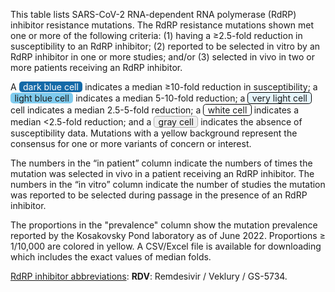This table lists SARS-CoV-2 RNA-dependent RNA polymerase (RdRP) inhibitor
resistance mutations. The RdRP resistance mutations shown met one or more of the
following criteria: (1) having a ≥2.5-fold reduction in susceptibility to an
RdRP inhibitor; (2) reported to be selected in vitro by an RdRP inhibitor in one
or more studies; and/or (3) selected in vivo in two or more patients receiving
an RdRP inhibitor.

A
<span style="border-radius:.3rem;background-color:#146aa8;color:white;display:inline-block;padding:0 .4rem;">dark blue cell</span>
indicates a median ≥10-fold reduction in susceptibility; a
<span style="border-radius:.3rem;background-color:#7fcbee;display:inline-block;padding:0 .4rem;">light blue cell</span>
indicates a median 5-10-fold reduction; a
<span style="border-radius:.3rem;background-color:#e6f5fc;border:1px solid black;display:inline-block;padding:0 .4rem;">very light cell</span>
cell indicates a median 2.5-5-fold reduction; a
<span style="border-radius:.3rem;background-color:white;border:1px solid black;display:inline-block;padding:0 .4rem;">white cell</span>
indicates a median <2.5-fold reduction; and a
<span style="border-radius:.3rem;background-color:#f0f0f0;border:1px solid #aaa;display:inline-block;padding:0 .4rem;">gray cell</span>
indicates the absence of susceptibility data. Mutations with a yellow background
represent the consensus for one or more variants of concern or interest.

The numbers in the “in patient” column indicate the numbers of times the
mutation was selected in vivo in a patient receiving an RdRP inhibitor. The
numbers in the “in vitro” column indicate the number of studies the mutation was
reported to be selected during passage in the presence of an RdRP inhibitor.

The proportions in the "prevalence" column show the mutation prevalence reported
by the Kosakovsky Pond laboratory as of June 2022. Proportions ≥ 1/10,000 are
colored in yellow. A CSV/Excel file is available for downloading which includes
the exact values of median folds.

<u>RdRP inhibitor abbreviations</u>:
**RDV**: Remdesivir / Veklury / GS-5734.
